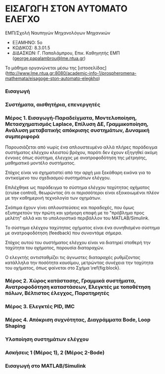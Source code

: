 # ΕΙΣΑΓΩΓΗ ΣΤΟΝ ΑΥΤΟΜΑΤΟ ΕΛΕΓΧΟ
ΕΜΠ/Σχολή Ναυπηγών Μηχανολόγων Μηχανικών
- ΕΞΑΜΗΝΟ: 5ο
- ΚΩΔΙΚΟΣ: 8.3.01.5
- ΔΙΔΑΣΚΩΝ: Γ. Παπαλάμπρου, Επικ. Καθηγητής ΕΜΠ (george.papalambrou@lme.ntua.gr)

Το μάθημα οργανώνεται μέσω της [ιστοσελίδας] (http://www.lme.ntua.gr:8080/academic-info-1/prospheromena-mathemata/eisagoge-ston-automato-elegkho)

### Εισαγωγή
### Συστήματα, αισθητήρια, επενεργητές

### Μέρος 1. Εισαγωγή-Παραδείγματα, Μοντελοποίηση, Μετασχηματισμός Laplace, Επίλυση ΔΕ, Γραμμικοποίηση, Ανάλυση μεταβατικής απόκρισης συστημάτων, Δυναμική συμπεριφορά

Παρουσιάζεται από νωρίς ένα απλουστευμένο αλλά πλήρες παράδειγμα συστήματος ελέγχου κλειστού βρόχου, παρότι δεν έχουν εξηγηθεί ακόμη έννοιες όπως σύστημα, έλεγχος με ανατροφοδότηση της μέτρησης, μαθηματικό μοντέλο συστήματος.  

Στόχος είναι να σχηματιστεί από την αρχή μια ξεκάθαρη εικόνα για το αντικείμενο του σχεδιασμού συστημάτων ελέγχου.

Επιλέχθηκε ως παράδειγμα το σύστημα ελέγχου ταχύτητας οχήματος (cruise control), θεωρώντας  ότι οι περισσότεροι είναι εξοικοιωμένοι πλέον με την καθημερινή τεχνολογία των οχημάτων. 

Σκόπιμα έχουν γίνει απλουστεύσεις και παραδοχές, που όμως εξυπηρετούν την πρώτη και γρήγορη επαφή με το "πρόβλημα προς μελέτη" αλλά και το υπολογιστικό περιβάλλον του MATLAB/Simulink.  


Το σύστημα ελέγχου ταχύτητας οχήματος  είναι ένα συνηθισμένο σύστημα με ανατροφοδότηση (feedback) που συναντάμε σήμερα.  

Στόχος αυτού του συστήματος ελέγχου είναι να διατηρεί σταθερή την ταχύτητα του οχήματος, παρουσία διαταραχών. 

Ο ελεγκτής αντισταθμίζει τις άγνωστες διαταραχές ρυθμίζοντας κατάλληλα την ποσότητα καυσίμου, μετρώντας συνέχεια την ταχύτητα του οχήματος, όπως φαίνεται στο Σχήμα \ref{fig:block}.

### Μέρος 2. Χώρος κατάστασης, Γραμμικά συστήματα, Ανατροφοδότηση καταστάσεων, Ελεγκτές με τοποθέτηση πόλων, Βέλτιστος έλεγχος, Παρατηρητές

### Μέρος 3. Ελεγκτές PID, IMC

### Μέρος 4. Απόκριση συχνότητας, Διαγράμματα Bode, Loop Shaping

### Υλοποίηση συστημάτων ελέγχου

### Ασκήσεις 1 (Μέρος 1), 2 (Μέρος 2-Bode)

### Εισαγωγή στο MATLAB/Simulink
